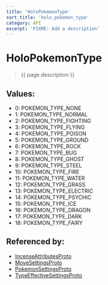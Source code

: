 ```yaml
---
title: 'HoloPokemonType'
sort_title: 'holo_pokemon_type'
category: API
excerpt: 'FIXME: Add a description'
---
```


[comment]: <> (THIS PART IS GENERATED - AKA DON'T EDIT THIS PART MANUALLY)

# HoloPokemonType

> {{ page.description }}

## Values:

- 0: POKEMON_TYPE_NONE
- 1: POKEMON_TYPE_NORMAL
- 2: POKEMON_TYPE_FIGHTING
- 3: POKEMON_TYPE_FLYING
- 4: POKEMON_TYPE_POISON
- 5: POKEMON_TYPE_GROUND
- 6: POKEMON_TYPE_ROCK
- 7: POKEMON_TYPE_BUG
- 8: POKEMON_TYPE_GHOST
- 9: POKEMON_TYPE_STEEL
- 10: POKEMON_TYPE_FIRE
- 11: POKEMON_TYPE_WATER
- 12: POKEMON_TYPE_GRASS
- 13: POKEMON_TYPE_ELECTRIC
- 14: POKEMON_TYPE_PSYCHIC
- 15: POKEMON_TYPE_ICE
- 16: POKEMON_TYPE_DRAGON
- 17: POKEMON_TYPE_DARK
- 18: POKEMON_TYPE_FAIRY

## Referenced by:

- [IncenseAttributesProto](../../messages/IncenseAttributesProto/)
- [MoveSettingsProto](../../messages/MoveSettingsProto/)
- [PokemonSettingsProto](../../messages/PokemonSettingsProto/)
- [TypeEffectiveSettingsProto](../../messages/TypeEffectiveSettingsProto/)

[comment]: <> (YOU CAN EDIT AFTER THIS)
